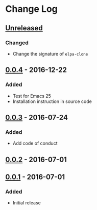# Change Log

## [Unreleased]

### Changed

  - Change the signature of `elpa-clone`

## [0.0.4] - 2016-12-22

### Added

  - Test for Emacs 25
  - Installation instruction in source code

## [0.0.3] - 2016-07-24

### Added

  - Add code of conduct

## [0.0.2] - 2016-07-01

## [0.0.1] - 2016-07-01

### Added

  - Initial release

[Unreleased]: https://github.com/dochang/elpa-clone/compare/0.0.4...HEAD
[0.0.4]: https://github.com/dochang/elpa-clone/compare/0.0.3...0.0.4
[0.0.3]: https://github.com/dochang/elpa-clone/compare/0.0.2...0.0.3
[0.0.2]: https://github.com/dochang/elpa-clone/compare/0.0.1...0.0.2
[0.0.1]: https://github.com/dochang/elpa-clone/commits/0.0.1
